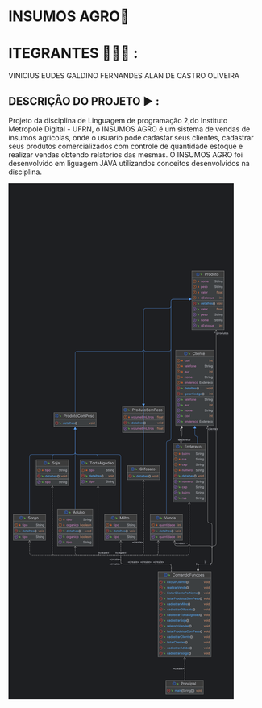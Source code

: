 # INSUMOS AGRO🌱

# ITEGRANTES 👨🏽‍💻 :

VINICIUS EUDES GALDINO FERNANDES
ALAN DE CASTRO OLIVEIRA 


## DESCRIÇÃO DO PROJETO ▶︎ : 

Projeto da disciplina de Linguagem de programação 2,do Instituto Metropole Digital - UFRN, o INSUMOS AGRO é um sistema de vendas de insumos agricolas, onde o usuario pode cadastar seus clientes, cadastrar seus produtos comercializados com controle de quantidade estoque e realizar vendas obtendo relatorios das mesmas. O INSUMOS AGRO foi desenvolvido em liguagem JAVA utilizandos conceitos desenvolvidos na disciplina.


![image](https://github.com/Viniciuseudes/ProjetoLP2_IMD/blob/main/diagrama.png)

